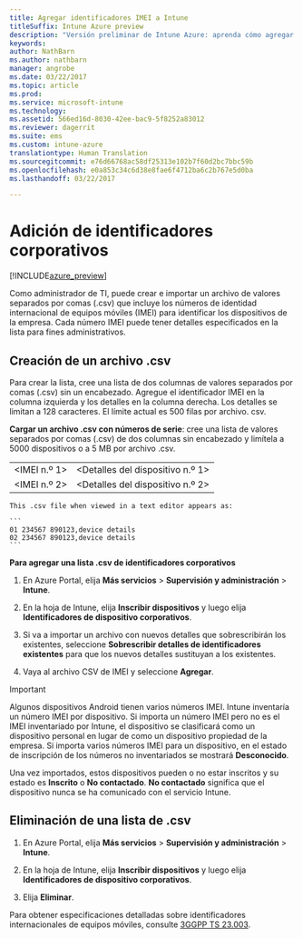 ```yaml
---
title: Agregar identificadores IMEI a Intune
titleSuffix: Intune Azure preview
description: "Versión preliminar de Intune Azure: aprenda cómo agregar identificadores corporativos (números de IMEI) a Microsoft Intune. "
keywords: 
author: NathBarn
ms.author: nathbarn
manager: angrobe
ms.date: 03/22/2017
ms.topic: article
ms.prod: 
ms.service: microsoft-intune
ms.technology: 
ms.assetid: 566ed16d-8030-42ee-bac9-5f8252a83012
ms.reviewer: dagerrit
ms.suite: ems
ms.custom: intune-azure
translationtype: Human Translation
ms.sourcegitcommit: e76d66768ac58df25313e102b7f60d2bc7bbc59b
ms.openlocfilehash: e0a853c34c6d38e8fae6f4712ba6c2b767e5d0ba
ms.lasthandoff: 03/22/2017

---
```


# <a name="add-corporate-identifiers"></a>Adición de identificadores corporativos

[!INCLUDE[azure_preview](../includes/azure_preview.md)]

Como administrador de TI, puede crear e importar un archivo de valores separados por comas (.csv) que incluye los números de identidad internacional de equipos móviles (IMEI) para identificar los dispositivos de la empresa. Cada número IMEI puede tener detalles especificados en la lista para fines administrativos.

## <a name="create-a-csv-file"></a>Creación de un archivo .csv
Para crear la lista, cree una lista de dos columnas de valores separados por comas (.csv) sin un encabezado. Agregue el identificador IMEI en la columna izquierda y los detalles en la columna derecha. Los detalles se limitan a 128 caracteres. El límite actual es 500 filas por archivo. csv.

**Cargar un archivo .csv con números de serie**: cree una lista de valores separados por comas (.csv) de dos columnas sin encabezado y limítela a 5000 dispositivos o a 5 MB por archivo .csv.

|||
|-|-|
|&lt;IMEI n.º 1&gt;|&lt;Detalles del dispositivo n.º 1&gt;|
|&lt;IMEI n.º 2&gt;|&lt;Detalles del dispositivo n.º 2&gt;|

    This .csv file when viewed in a text editor appears as:

    ```
    01 234567 890123,device details
    02 234567 890123,device details
    ```

**Para agregar una lista .csv de identificadores corporativos**

1. En Azure Portal, elija **Más servicios** > **Supervisión y administración** > **Intune**.

2. En la hoja de Intune, elija **Inscribir dispositivos** y luego elija **Identificadores de dispositivo corporativos**.

3. Si va a importar un archivo con nuevos detalles que sobrescribirán los existentes, seleccione **Sobrescribir detalles de identificadores existentes** para que los nuevos detalles sustituyan a los existentes.

4. Vaya al archivo CSV de IMEI y seleccione **Agregar**.

> [!IMPORTANT]
> Algunos dispositivos Android tienen varios números IMEI. Intune inventaría un número IMEI por dispositivo. Si importa un número IMEI pero no es el IMEI inventariado por Intune, el dispositivo se clasificará como un dispositivo personal en lugar de como un dispositivo propiedad de la empresa. Si importa varios números IMEI para un dispositivo, en el estado de inscripción de los números no inventariados se mostrará **Desconocido**.

Una vez importados, estos dispositivos pueden o no estar inscritos y su estado es **Inscrito** o **No contactado**. **No contactado** significa que el dispositivo nunca se ha comunicado con el servicio Intune.

## <a name="delete-a-csv-list"></a>Eliminación de una lista de .csv

1. En Azure Portal, elija **Más servicios** > **Supervisión y administración** > **Intune**.

2. En la hoja de Intune, elija **Inscribir dispositivos** y luego elija **Identificadores de dispositivo corporativos**.

3. Elija **Eliminar**.

Para obtener especificaciones detalladas sobre identificadores internacionales de equipos móviles, consulte [3GGPP TS 23.003](https://portal.3gpp.org/desktopmodules/Specifications/SpecificationDetails.aspx?specificationId=729).

